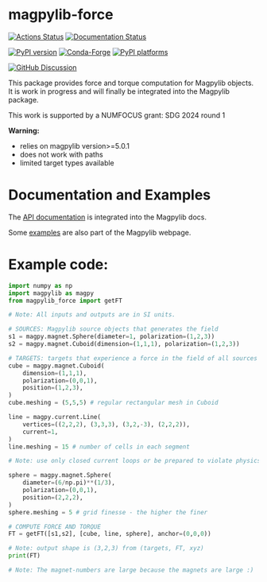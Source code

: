 # magpylib-force

[![Actions Status][actions-badge]][actions-link]
[![Documentation Status][rtd-badge]][rtd-link]

[![PyPI version][pypi-version]][pypi-link]
[![Conda-Forge][conda-badge]][conda-link]
[![PyPI platforms][pypi-platforms]][pypi-link]

[![GitHub Discussion][github-discussions-badge]][github-discussions-link]

<!-- SPHINX-START -->

<!-- prettier-ignore-start -->
[actions-badge]:            https://github.com/magpylib/magpylib-force/workflows/CI/badge.svg
[actions-link]:             https://github.com/magpylib/magpylib-force/actions
[conda-badge]:              https://img.shields.io/conda/vn/conda-forge/magpylib-force
[conda-link]:               https://github.com/conda-forge/magpylib-force-feedstock
[github-discussions-badge]: https://img.shields.io/static/v1?label=Discussions&message=Ask&color=blue&logo=github
[github-discussions-link]:  https://github.com/magpylib/magpylib-force/discussions
[pypi-link]:                https://pypi.org/project/magpylib-force/
[pypi-platforms]:           https://img.shields.io/pypi/pyversions/magpylib-force
[pypi-version]:             https://img.shields.io/pypi/v/magpylib-force
[rtd-badge]:                https://readthedocs.org/projects/magpylib-force/badge/?version=latest
[rtd-link]:                 https://magpylib-force.readthedocs.io/en/latest/?badge=latest

<!-- prettier-ignore-end -->

This package provides force and torque computation for Magpylib objects. It is work in progress and will finally be integrated into the Magpylib package.

This work is supported by a NUMFOCUS grant: SDG 2024 round 1

**Warning:**
- relies on magpylib version>=5.0.1
- does not work with paths
- limited target types available


# Documentation and Examples

The [API documentation](https://magpylib.readthedocs.io/en/latest/_pages/user_guide/docs/docs_magpylib_force.html) is integrated into the Magpylib docs.

Some [examples](https://magpylib.readthedocs.io/en/latest/_pages/user_guide/examples/examples_index.html) are also part of the Magpylib webpage.

# Example code:

```python
import numpy as np
import magpylib as magpy
from magpylib_force import getFT

# Note: All inputs and outputs are in SI units.

# SOURCES: Magpylib source objects that generates the field
s1 = magpy.magnet.Sphere(diameter=1, polarization=(1,2,3))
s2 = magpy.magnet.Cuboid(dimension=(1,1,1), polarization=(1,2,3))

# TARGETS: targets that experience a force in the field of all sources
cube = magpy.magnet.Cuboid(
    dimension=(1,1,1),
    polarization=(0,0,1),
    position=(1,2,3),
)
cube.meshing = (5,5,5) # regular rectangular mesh in Cuboid

line = magpy.current.Line(
    vertices=((2,2,2), (3,3,3), (3,2,-3), (2,2,2)),
    current=1,
)
line.meshing = 15 # number of cells in each segment

# Note: use only closed current loops or be prepared to violate physics

sphere = magpy.magnet.Sphere(
    diameter=(6/np.pi)**(1/3),
    polarization=(0,0,1),
    position=(2,2,2),
)
sphere.meshing = 5 # grid finesse - the higher the finer

# COMPUTE FORCE AND TORQUE
FT = getFT([s1,s2], [cube, line, sphere], anchor=(0,0,0))

# Note: output shape is (3,2,3) from (targets, FT, xyz)
print(FT)

# Note: The magnet-numbers are large because the magnets are large :)
```
